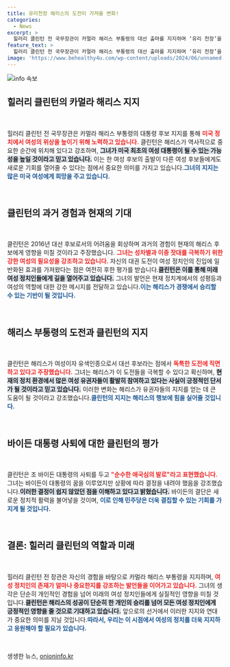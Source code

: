 ```yaml
---
title: 유리천장 해리스의 도전이 가져올 변화!
categories:
  - News
excerpt: >
  힐러리 클린턴 전 국무장관이 카멀라 해리스 부통령의 대선 출마를 지지하며 ‘유리 천장’을 깨길 기대한다고 전했다. 조 바이든 대통령의 사퇴를 ‘애국심의 발로’로 평가하며, 여성의 정치적 도전이 이전보다 더욱 의미 있는 시점임을 강조했다.
feature_text: >
  힐러리 클린턴 전 국무장관이 카멀라 해리스 부통령의 대선 출마를 지지하며 ‘유리 천장’을 깨길 기대한다고 전했다. 조 바이든 대통령의 사퇴를 ‘애국심의 발로’로 평가하며, 여성의 정치적 도전이 이전보다 더욱 의미 있는 시점임을 강조했다.
image: 'https://www.behealthy4u.com/wp-content/uploads/2024/06/unnamed-file.png'
---
```


<p><img src="https://www.behealthy4u.com/wp-content/uploads/2024/06/unnamed-file.png" alt="info 속보" /></p>

<h2 data-ke-size="size26">힐러리 클린턴의 카멀라 해리스 지지</h2>

<p data-ke-size="size16">&nbsp;</p>

<p>힐러리 클린턴 전 국무장관은 카멀라 해리스 부통령의 대통령 후보 지지를 통해 <b><span style="color: #ee2323;">미국 정치에서 여성의 위상을 높이기 위해 노력하고 있습니다.</span></b> 클린턴은 해리스가 역사적으로 중요한 순간에 위치해 있다고 강조하며, <b><span style="background-color: #21538527;">그녀가 미국 최초의 여성 대통령이 될 수 있는 가능성을 높일 것이라고 믿고 있습니다.</span></b> 이는 한 여성 후보의 출발이 다른 여성 후보들에게도 새로운 기회를 열어줄 수 있다는 점에서 중요한 의미를 가지고 있습니다.<b><span style="color: #1a5490;">그녀의 지지는 많은 미국 여성에게 희망을 주고 있습니다.</span></b></p>

<p data-ke-size="size16">&nbsp;</p>

<h2 data-ke-size="size26">클린턴의 과거 경험과 현재의 기대</h2>

<p data-ke-size="size16">&nbsp;</p>

<p>클린턴은 2016년 대선 후보로서의 어려움을 회상하며 과거의 경험이 현재의 해리스 후보에게 영향을 미칠 것이라고 주장했습니다. <b><span style="color: #ee2323;">그녀는 성차별과 이중 잣대를 극복하기 위한 강한 여성의 필요성을 강조하고 있습니다.</span></b> 자신의 대권 도전이 여성 정치인의 진입에 일반화된 효과를 가져왔다는 점은 여전히 후한 평가를 받습니다.<b><span style="background-color: #21538527;">클린턴은 이를 통해 미래 여성 정치인들에게 길을 열어주고 있습니다.</span></b> 그녀의 발언은 현재 정치계에서의 성평등과 여성의 역할에 대한 강한 메시지를 전달하고 있습니다.<b><span style="color: #1a5490;">이는 해리스가 경쟁에서 승리할 수 있는 기반이 될 것입니다.</span></b></p>

<p data-ke-size="size16">&nbsp;</p>

<h2 data-ke-size="size26">해리스 부통령의 도전과 클린턴의 지지</h2>

<p data-ke-size="size16">&nbsp;</p>

<p>클린턴은 해리스가 여성이자 유색인종으로서 대선 후보라는 점에서 <b><span style="color: #ee2323;">독특한 도전에 직면하고 있다고 주장했습니다.</span></b> 그녀는 해리스가 이 도전들을 극복할 수 있다고 확신하며, <b><span style="background-color: #21538527;">현재의 정치 환경에서 많은 여성 유권자들이 활발히 참여하고 있다는 사실이 긍정적인 단서가 될 것이라고 믿고 있습니다.</span></b> 이러한 변화는 해리스가 유권자들의 지지를 얻는 데 큰 도움이 될 것이라고 강조했습니다.<b><span style="color: #1a5490;">클린턴의 지지는 해리스의 행보에 힘을 실어줄 것입니다.</span></b></p>

<p data-ke-size="size16">&nbsp;</p>

<h2 data-ke-size="size26">바이든 대통령 사퇴에 대한 클린턴의 평가</h2>

<p data-ke-size="size16">&nbsp;</p>

<p>클린턴은 조 바이든 대통령의 사퇴를 두고 <b><span style="color: #ee2323;">"순수한 애국심의 발로"라고 표현했습니다.</span></b> 그녀는 바이든이 대통령의 꿈을 이루었지만 상황에 따라 결정을 내려야 했음을 강조했습니다.<b><span style="background-color: #21538527;">이러한 결정이 쉽지 않았던 점을 이해하고 있다고 밝혔습니다.</span></b> 바이든의 결단은 새로운 정치적 활력을 불어넣을 것이며, <b><span style="color: #1a5490;">이로 인해 민주당은 더욱 결집할 수 있는 기회를 가지게 될 것입니다.</span></b></p>

<p data-ke-size="size16">&nbsp;</p>

<h2 data-ke-size="size26">결론: 힐러리 클린턴의 역할과 미래</h2>

<p data-ke-size="size16">&nbsp;</p>

<p>힐러리 클린턴 전 장관은 자신의 경험을 바탕으로 카멀라 해리스 부통령을 지지하며, <b><span style="color: #ee2323;">여성 정치인의 존재가 얼마나 중요한지를 강조하는 발언들을 이어가고 있습니다.</span></b> 그녀의 생각은 단순히 개인적인 경험을 넘어 미래의 여성 정치인들에게 실질적인 영향을 미칠 것입니다.<b><span style="background-color: #21538527;">클린턴은 해리스의 성공이 단순히 한 개인의 승리를 넘어 모든 여성 정치인에게 긍정적인 영향을 줄 것으로 기대하고 있습니다.</span></b> 앞으로의 선거에서 이러한 지지와 연대가 중요한 의미를 지닐 것입니다.<b><span style="color: #1a5490;">따라서, 우리는 이 시점에서 여성의 정치를 더욱 지지하고 응원해야 할 필요가 있습니다.</span></b></p>

<p data-ke-size="size16">&nbsp;</p>
생생한 뉴스, <a href="https://onioninfo.kr" rel="dofollow">onioninfo.kr</a>


